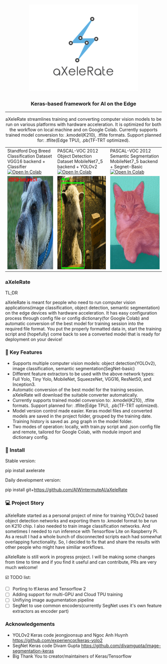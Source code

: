 <h1 align="center">
  <img src="https://raw.githubusercontent.com/AIWintermuteAI/aXeleRate/master/resources/logo.png" alt="aXeleRate" width="350">
</h1>

<h3 align="center">Keras-based framework for AI on the Edge</h3>

<hr>
<p align="center">
aXeleRate streamlines training and converting computer vision models to be run on various platforms with hardware acceleration. It is optimized for both the workflow on local machine and on Google Colab. Currently supports trained model conversion to: .kmodel(K210), .tflite formats. Support planned for: .tflite(Edge TPU), .pb(TF-TRT optimized).
</p>

<table>
  <tr>
    <td>Standford Dog Breed Classification Dataset VGG16 backend + Classifier <a href="https://colab.research.google.com/github/AIWintermuteAI/aXeleRate/blob/master/resources/aXeleRate_test_classifier.ipynb">
  <img src="https://colab.research.google.com/assets/colab-badge.svg" alt="Open In Colab"/>
</a> </td>
     <td>PASCAL-VOC 2012 Object Detection Dataset MobileNet7_5 backend + YOLOv2 <a href="https://colab.research.google.com/github/AIWintermuteAI/aXeleRate/blob/master/resources/aXeleRate_test_detector.ipynb">
  <img src="https://colab.research.google.com/assets/colab-badge.svg" alt="Open In Colab"/>
</a> </td>
     <td>PASCAL-VOC 2012 Semantic Segmentation MobileNet7_5 backend + Segnet-Basic <a href="https://colab.research.google.com/github/AIWintermuteAI/aXeleRate/blob/master/resources/aXeleRate_test_segnet.ipynb">
  <img src="https://colab.research.google.com/assets/colab-badge.svg" alt="Open In Colab"/>
</a> </td>
  </tr>
  <tr>
    <td><img src="https://raw.githubusercontent.com/AIWintermuteAI/aXeleRate/master/resources/n02097209_96.jpg" width=300 height=300></td>
    <td><img src="https://raw.githubusercontent.com/AIWintermuteAI/aXeleRate/master/resources/2009_001349.jpg" width=300 height=300></td>
    <td><img src="https://raw.githubusercontent.com/AIWintermuteAI/aXeleRate/master/resources/2010_001177.jpg" width=300 height=300></td>
  </tr>
 </table>

### aXeleRate

TL;DR

aXeleRate is meant for people who need to run computer vision applications(image classification, object detection, semantic segmentation) on the edge devices with hardware acceleration. It has easy configuration process through config file or config dictionary(for Google Colab) and automatic conversion of the best model for training session into the required file format. You put the properly formatted data in, start the training script and (hopefully) come back to see a converted model that is ready for deployment on your device!


### :wrench: Key Features
  - Supports multiple computer vision models: object detection(YOLOv2), image classification, semantic segmentation(SegNet-basic)
  - Different feature extractors to be used with the above network types: Full Yolo, Tiny Yolo, MobileNet, SqueezeNet, VGG16, ResNet50, and Inception3. 
  - Automatic conversion of the best model for the training session. aXeleRate will download the suitable converter automatically.
  - Currently supports trained model conversion to: .kmodel(K210), .tflite formats. Support planned for: .tflite(Edge TPU), .pb(TF-TRT optimized).
  - Model version control made easier. Keras model files and converted models are saved in the project folder, grouped by the training date. Training history is saved as .png graph in the model folder.
  - Two modes of operation: locally, with train.py script and .json config file and remote, tailored for Google Colab, with module import and dictionary config.

### 💾 Install

Stable version:

pip install axelerate

Daily development version:

pip install git+https://github.com/AIWintermuteAI/aXeleRate

###  :computer: Project Story

aXeleRate started as a personal project of mine for training YOLOv2 based object detection networks and exporting them to .kmodel format to be run on K210 chip. I also needed to train image classification networks. And sometimes I needed to run inference with Tensorflow Lite on Raspberry Pi. As a result I had a whole bunch of disconnected scripts each had somewhat overlapping functionality. So, I decided to fix that and share the results with other people who might have similiar workflows.

aXeleRate is still work in progress project. I will be making some changes from time to time and if you find it useful and can contribute, PRs are very much welcome!

:ballot_box_with_check: TODO list:

  - [ ] Porting to tf.keras and Tensorflow 2
  - [ ] Adding support for multi-GPU and Cloud TPU training
  - [ ] Unifiying image augumentation pipeline
  - [ ] SegNet to use common encoders(currently SegNet uses it's own feature extractors as encoder part)

### Acknowledgements

  - YOLOv2 Keras code jeongjoonsup and Ngoc Anh Huynh https://github.com/experiencor/keras-yolo2
  - SegNet Keras code Divam Gupta https://github.com/divamgupta/image-segmentation-keras
  - Big Thank You to creator/maintainers of Keras/Tensorflow
